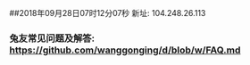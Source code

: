##2018年09月28日07时12分07秒 新址: 104.248.26.113
### 兔友常见问题及解答: https://github.com/wanggonging/d/blob/w/FAQ.md
